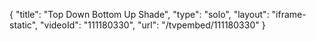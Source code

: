 {
    "title": "Top Down Bottom Up Shade",
    "type": "solo",
    "layout": "iframe-static",
    "videoId": "111180330",
    "url": "\/tvpembed\/111180330"
}